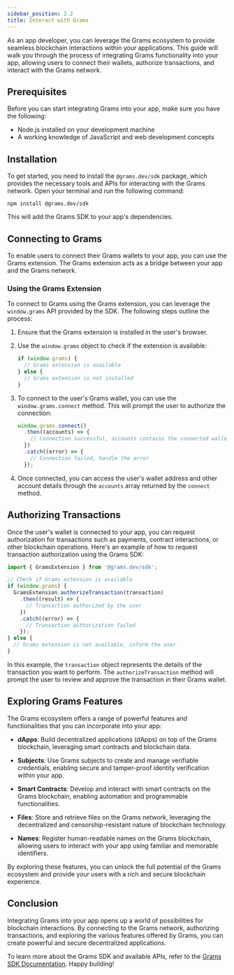 ```yaml
---
sidebar_position: 2.2
title: Interact with Grams
---
```


As an app developer, you can leverage the Grams ecosystem to provide seamless blockchain interactions within your applications. This guide will walk you through the process of integrating Grams functionality into your app, allowing users to connect their wallets, authorize transactions, and interact with the Grams network.

## Prerequisites

Before you can start integrating Grams into your app, make sure you have the following:

- Node.js installed on your development machine
- A working knowledge of JavaScript and web development concepts

## Installation

To get started, you need to install the `@grams.dev/sdk` package, which provides the necessary tools and APIs for interacting with the Grams network. Open your terminal and run the following command:

```shell
npm install @grams.dev/sdk
```

This will add the Grams SDK to your app's dependencies.

## Connecting to Grams

To enable users to connect their Grams wallets to your app, you can use the Grams extension. The Grams extension acts as a bridge between your app and the Grams network.

### Using the Grams Extension

To connect to Grams using the Grams extension, you can leverage the `window.grams` API provided by the SDK. The following steps outline the process:

1. Ensure that the Grams extension is installed in the user's browser.

2. Use the `window.grams` object to check if the extension is available:

   ```javascript
   if (window.grams) {
     // Grams extension is available
   } else {
     // Grams extension is not installed
   }
   ```

3. To connect to the user's Grams wallet, you can use the `window.grams.connect` method. This will prompt the user to authorize the connection:

   ```javascript
   window.grams.connect()
     .then((accounts) => {
       // Connection successful, accounts contains the connected wallet addresses
     })
     .catch((error) => {
       // Connection failed, handle the error
     });
   ```

4. Once connected, you can access the user's wallet address and other account details through the `accounts` array returned by the `connect` method.

## Authorizing Transactions

Once the user's wallet is connected to your app, you can request authorization for transactions such as payments, contract interactions, or other blockchain operations. Here's an example of how to request transaction authorization using the Grams SDK:

```javascript
import { GramsExtension } from '@grams.dev/sdk';

// Check if Grams extension is available
if (window.grams) {
  GramsExtension.authorizeTransaction(transaction)
    .then((result) => {
      // Transaction authorized by the user
    })
    .catch((error) => {
      // Transaction authorization failed
    });
} else {
  // Grams extension is not available, inform the user
}
```

In this example, the `transaction` object represents the details of the transaction you want to perform. The `authorizeTransaction` method will prompt the user to review and approve the transaction in their Grams wallet.

## Exploring Grams Features

The Grams ecosystem offers a range of powerful features and functionalities that you can incorporate into your app:

- **dApps**: Build decentralized applications (dApps) on top of the Grams blockchain, leveraging smart contracts and blockchain data.

- **Subjects**: Use Grams subjects to create and manage verifiable credentials, enabling secure and tamper-proof identity verification within your app.

- **Smart Contracts**: Develop and interact with smart contracts on the Grams blockchain, enabling automation and programmable functionalities.

- **Files**: Store and retrieve files on the Grams network, leveraging the decentralized and censorship-resistant nature of blockchain technology.

- **Names**: Register human-readable names on the Grams blockchain, allowing users to interact with your app using familiar and memorable identifiers.

By exploring these features, you can unlock the full potential of the Grams ecosystem and provide your users with a rich and secure blockchain experience.

## Conclusion

Integrating Grams into your app opens up a world of possibilities for blockchain interactions. By connecting to the Grams network, authorizing transactions, and exploring the various features offered by Grams, you can create powerful and secure decentralized applications.

To learn more about the Grams SDK and available APIs, refer to the [Grams SDK Documentation](https://wiki.grams.dev/docs/develop/libraries/sdk). Happy building!
